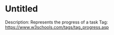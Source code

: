 # Untitled

Description: Represents the progress of a task
Tag: https://www.w3schools.com/tags/tag_progress.asp